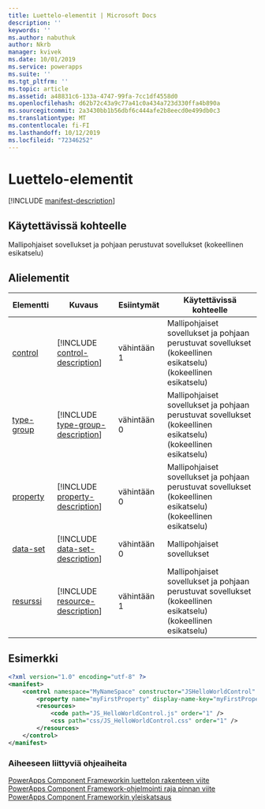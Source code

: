 ```yaml
---
title: Luettelo-elementit | Microsoft Docs
description: ''
keywords: ''
ms.author: nabuthuk
author: Nkrb
manager: kvivek
ms.date: 10/01/2019
ms.service: powerapps
ms.suite: ''
ms.tgt_pltfrm: ''
ms.topic: article
ms.assetid: a48831c6-133a-4747-99fa-7cc1df4558d0
ms.openlocfilehash: d62b72c43a9c77a41c0a434a723d330ffa4b890a
ms.sourcegitcommit: 2a3430bb1b56dbf6c444afe2b8eecd0e499db0c3
ms.translationtype: MT
ms.contentlocale: fi-FI
ms.lasthandoff: 10/12/2019
ms.locfileid: "72346252"
---
```

# <a name="manifest-element"></a>Luettelo-elementit

[!INCLUDE [manifest-description](includes/manifest-description.md)]

## <a name="available-for"></a>Käytettävissä kohteelle

Mallipohjaiset sovellukset ja pohjaan perustuvat sovellukset (kokeellinen esikatselu)

## <a name="child-elements"></a>Alielementit

|Elementti|Kuvaus|Esiintymät|Käytettävissä kohteelle|
|--|--|--|-------|
|[control](control.md)|[!INCLUDE [control-description](includes/control-description.md)]|vähintään 1|Mallipohjaiset sovellukset ja pohjaan perustuvat sovellukset (kokeellinen esikatselu) (kokeellinen esikatselu)|
|[type-group](type-group.md)|[!INCLUDE [type-group-description](includes/type-group-description.md)]|vähintään 0|Mallipohjaiset sovellukset ja pohjaan perustuvat sovellukset (kokeellinen esikatselu) (kokeellinen esikatselu)|
|[property](property.md)|[!INCLUDE [property-description](includes/property-description.md)]|vähintään 0|Mallipohjaiset sovellukset ja pohjaan perustuvat sovellukset (kokeellinen esikatselu) (kokeellinen esikatselu)|
|[data-set](data-set.md)|[!INCLUDE [data-set-description](includes/data-set-description.md)]|vähintään 0|Mallipohjaiset sovellukset|
|[resurssi](resources.md)|[!INCLUDE [resource-description](includes/resources-description.md)]|vähintään 1|Mallipohjaiset sovellukset ja pohjaan perustuvat sovellukset (kokeellinen esikatselu) (kokeellinen esikatselu)|

## <a name="example"></a>Esimerkki

```xml
<?xml version="1.0" encoding="utf-8" ?>
<manifest>
    <control namespace="MyNameSpace" constructor="JSHelloWorldControl" version="1.0.0" display-name-key="JS_HelloWorldControl_Display_Key" description-key="JS_HelloWorldControl_Desc_Key" control-type="standard">
        <property name="myFirstProperty" display-name-key="myFirstProperty_Display_Key" description-key="myFirstProperty_Desc_Key" of-type="SingleLine.Text" usage="bound" required="true" />
        <resources>
            <code path="JS_HelloWorldControl.js" order="1" />
            <css path="css/JS_HelloWorldControl.css" order="1" />
        </resources>
    </control>
</manifest>
```

### <a name="related-topics"></a>Aiheeseen liittyviä ohjeaiheita

[PowerApps Component Frameworkin luettelon rakenteen viite](index.md)<br/>
[PowerApps Component Framework-ohjelmointi raja pinnan viite](../reference/index.md)<br/>
[PowerApps Component Frameworkin yleiskatsaus](../overview.md)
